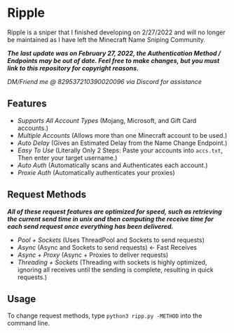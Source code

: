 # Ripple
Ripple is a sniper that I finished developing on 2/27/2022 and will no longer be maintained as I have left the Minecraft Name Sniping Community. 

***The last update was on February 27, 2022, the Authentication Method / Endpoints may be out of date.
Feel free to make changes, but you must link to this repository for copyright reasons.***

*DM/Friend me @ 829537210390020096 via Discord for assistance*

## **Features**
- *Supports All Account Types* (Mojang, Microsoft, and Gift Card accounts.)
- *Multiple Accounts* (Allows more than one Minecraft account to be used.)
- *Auto Delay* (Gives an Estimated Delay from the Name Change Endpoint.)
- *Easy To Use* (Literally Only 2 Steps: Paste your accounts into `accs.txt`, Then enter your target username.)
- *Auto Auth* (Automatically scans and Authenticates each account.)
- *Proxie Auth* (Automatically authenticates your proxies)

## **Request Methods**
***All of these request features are optimized for speed, such as retrieving the current send time in unix and then computing the receive time for each send request once everything has been delivered.***
- *Pool + Sockets* (Uses ThreadPool and Sockets to send requests)
- *Async* (Async and Sockets to send requests) <- Fast Receives
- *Async + Proxy* (Async + Proxies to deliver requests)
- *Threading + Sockets* (Threading with sockets is highly optimized, ignoring all receives until the sending is complete, resulting in quick requests.)

## **Usage**
To change request methods, type `python3 ripp.py -METHOD` into the command line.
